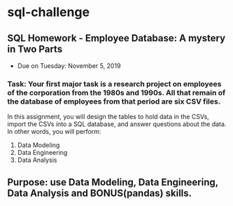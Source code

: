 # sql-challenge

## SQL Homework - Employee Database: A mystery in Two Parts
* Due on Tuesday: November 5, 2019

### Task: Your first major task is a research project on employees of the corporation from the 1980s and 1990s. All that remain of the database of employees from that period are six CSV files.

In this assignment, you will design the tables to hold data in the CSVs, import the CSVs into a SQL database, and answer questions about the data. In other words, you will perform:
1. Data Modeling
2. Data Engineering
3. Data Analysis


## Purpose: use Data Modeling, Data Engineering, Data Analysis and BONUS(pandas) skills.